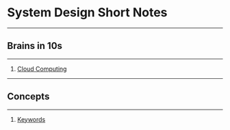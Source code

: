 # System Design Short Notes
---
## Brains in 10s
---
1. [Cloud Computing](https://github.com/ichiranjain/system-design/blob/main/brains-in-10-mins/cloud_computing.md)
---
## Concepts
---
1. [Keywords](https://github.com/ichiranjain/system-design/blob/main/concepts/keywords.md)


